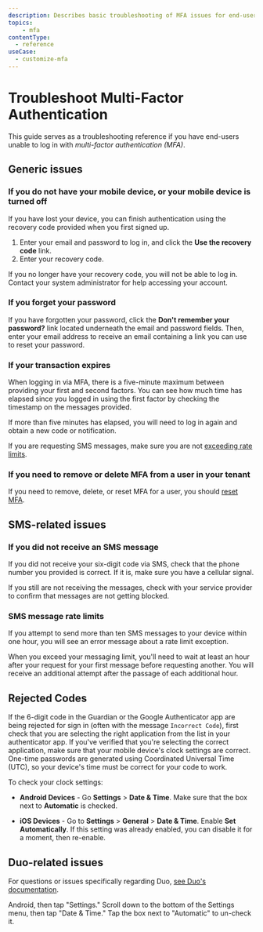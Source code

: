 ```yaml
---
description: Describes basic troubleshooting of MFA issues for end-users.
topics:
    - mfa
contentType:
  - reference
useCase:
  - customize-mfa
---
```

# Troubleshoot Multi-Factor Authentication

This guide serves as a troubleshooting reference if you have end-users unable to log in with <dfn data-key="multifactor-authentication">multi-factor authentication (MFA)</dfn>.

## Generic issues

### If you do not have your mobile device, or your mobile device is turned off

If you have lost your device, you can finish authentication using the recovery code provided when you first signed up. 

1. Enter your email and password to log in, and click the **Use the recovery code** link.
2. Enter your recovery code.

If you no longer have your recovery code, you will not be able to log in. Contact your system administrator for help accessing your account.

### If you forget your password

If you have forgotten your password, click the **Don't remember your password?** link located underneath the email and password fields. Then, enter your email address to receive an email containing a link you can use to reset your password.

### If your transaction expires

When logging in via MFA, there is a five-minute maximum between providing your first and second factors. You can see how much time has elapsed since you logged in using the first factor by checking the timestamp on the messages provided.

If more than five minutes has elapsed, you will need to log in again and obtain a new code or notification.

If you are requesting SMS messages, make sure you are not [exceeding rate limits](#sms-rate-limits).

### If you need to remove or delete MFA from a user in your tenant

If you need to remove, delete, or reset MFA for a user, you should [reset MFA](/mfa/guides/reset-user-mfa).

## SMS-related issues

### If you did not receive an SMS message

If you did not receive your six-digit code via SMS, check that the phone number you provided is correct. If it is, make sure you have a cellular signal.

If you still are not receiving the messages, check with your service provider to confirm that messages are not getting blocked.

### SMS message rate limits

If you attempt to send more than ten SMS messages to your device within one hour, you will see an error message about a rate limit exception.

When you exceed your messaging limit, you'll need to wait at least an hour after your request for your first message before requesting another. You will receive an additional attempt after the passage of each additional hour.

## Rejected Codes

If the 6-digit code in the Guardian or the Google Authenticator app are being rejected for sign in (often with the message `Incorrect Code`), first check that you are selecting the right application from the list in your authenticator app. If you've verified that you're selecting the correct application, make sure that your mobile device's clock settings are correct. One-time passwords are generated using Coordinated Universal Time (UTC), so your device's time must be correct for your code to work.

To check your clock settings:

* **Android Devices** - Go **Settings** > **Date & Time**. Make sure that the box next to **Automatic** is checked.

* **iOS Devices** - Go to  **Settings** > **General** > **Date & Time**. Enable **Set Automatically**. If this setting was already enabled, you can disable it for a moment, then re-enable.

## Duo-related issues

For questions or issues specifically regarding Duo, [see Duo's documentation](https://guide.duo.com).

Android, then tap "Settings." Scroll down to the bottom of the Settings menu, then tap "Date & Time." Tap the box next to "Automatic" to un-check it.
